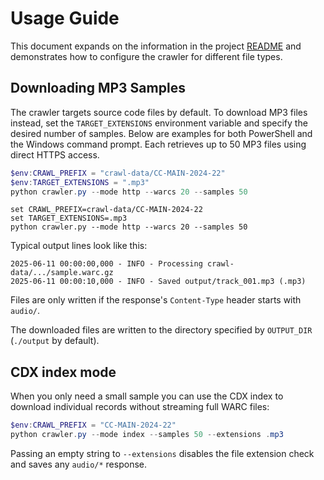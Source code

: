 # Usage Guide

This document expands on the information in the project
[README](../README.md) and demonstrates how to configure the crawler for
different file types.

## Downloading MP3 Samples

The crawler targets source code files by default. To download MP3 files instead,
set the `TARGET_EXTENSIONS` environment variable and specify the desired number
of samples. Below are examples for both PowerShell and the Windows command
prompt. Each retrieves up to 50 MP3 files using direct HTTPS access.

```powershell
$env:CRAWL_PREFIX = "crawl-data/CC-MAIN-2024-22"
$env:TARGET_EXTENSIONS = ".mp3"
python crawler.py --mode http --warcs 20 --samples 50
```

```batch
set CRAWL_PREFIX=crawl-data/CC-MAIN-2024-22
set TARGET_EXTENSIONS=.mp3
python crawler.py --mode http --warcs 20 --samples 50
```

Typical output lines look like this:

```
2025-06-11 00:00:00,000 - INFO - Processing crawl-data/.../sample.warc.gz
2025-06-11 00:00:10,000 - INFO - Saved output/track_001.mp3 (.mp3)
```

Files are only written if the response's `Content-Type` header starts with `audio/`.

The downloaded files are written to the directory specified by `OUTPUT_DIR`
(`./output` by default).

## CDX index mode

When you only need a small sample you can use the CDX index to download
individual records without streaming full WARC files:

```powershell
$env:CRAWL_PREFIX = "CC-MAIN-2024-22"
python crawler.py --mode index --samples 50 --extensions .mp3
```

Passing an empty string to `--extensions` disables the file extension check and
saves any `audio/*` response.
